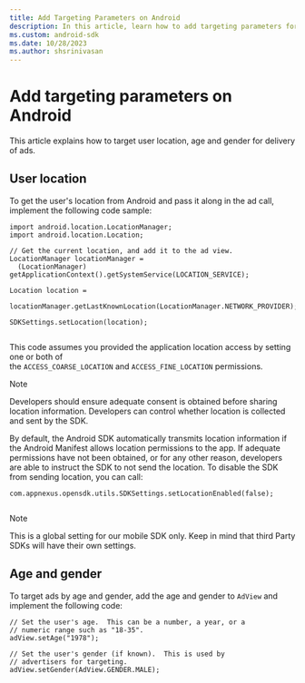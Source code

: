 ```yaml
---
title: Add Targeting Parameters on Android
description: In this article, learn how to add targeting parameters for ads on Android.
ms.custom: android-sdk
ms.date: 10/28/2023
ms.author: shsrinivasan
---
```


# Add targeting parameters on Android

This article explains how to target user location, age and gender for delivery of ads.

## User location

To get the user's location from Android and pass it along in the ad call, implement the following code sample:

```
import android.location.LocationManager;
import android.location.Location;

// Get the current location, and add it to the ad view.
LocationManager locationManager =
  (LocationManager) getApplicationContext().getSystemService(LOCATION_SERVICE);

Location location =
  locationManager.getLastKnownLocation(LocationManager.NETWORK_PROVIDER);

SDKSettings.setLocation(location);
    
```

This code assumes you provided the application location access by setting one or both of the `ACCESS_COARSE_LOCATION` and `ACCESS_FINE_LOCATION` permissions.

> [!NOTE]
> Developers should ensure adequate consent is obtained before sharing location information. Developers can control whether location is collected and sent by the SDK.

By default, the Android SDK automatically transmits location information if the Android Manifest allows location permissions to the app. If adequate permissions have not been obtained, or for any other reason, developers are able to instruct the SDK to not send the location. To disable the SDK from sending location, you can call:

```
com.appnexus.opensdk.utils.SDKSettings.setLocationEnabled(false);
    
```

> [!NOTE]
> This is a global setting for our mobile SDK only. Keep in mind that third Party SDKs will have their own settings.

## Age and gender

To target ads by age and gender, add the age and gender to `AdView` and implement the following code:

```
// Set the user's age.  This can be a number, a year, or a
// numeric range such as "18-35".
adView.setAge("1978");

// Set the user's gender (if known).  This is used by
// advertisers for targeting.
adView.setGender(AdView.GENDER.MALE);
    
```
